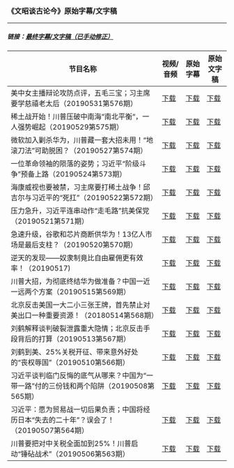 ### 《文昭谈古论今》原始字幕/文字稿
---
#####  链接：[最终字幕/文字稿（已手动修正）](https://github.com/gfw-breaker/wenzhao-subtitles)
| 节目名称 | 视频/音频 | 原始字幕 | 原始文字稿
|---|---|---|---|
| 美中女主播辩论攻防点评，五毛三宝；习主席要学慈禧老太后（20190531第576期） | [下载](https://y2mate.com/zh-cn/search/Sc80rRg5jOM) | [下载](../channels/wenzhao/Sc80rRg5jOM.srt?raw=true) | [下载](../channels/wenzhao/Sc80rRg5jOM.text?raw=true) | 
| 稀土战开始！川普压破中南海“南北平衡“，一人强势崛起（20190529第575期） | [下载](https://y2mate.com/zh-cn/search/LIIiwQTbpXY) | [下载](../channels/wenzhao/LIIiwQTbpXY.srt?raw=true) | [下载](../channels/wenzhao/LIIiwQTbpXY.text?raw=true) | 
| 微软加入剿杀华为，川普藏一套大招未用！“地滚刀法”可助脱困？（20190527第574期） | [下载](https://y2mate.com/zh-cn/search/tnpT-owLCqM) | [下载](../channels/wenzhao/tnpT-owLCqM.srt?raw=true) | [下载](../channels/wenzhao/tnpT-owLCqM.text?raw=true) | 
| 一位革命领袖的陨落的姿势；习近平“阶级斗争”预备上路（20190524第573期） | [下载](https://y2mate.com/zh-cn/search/wqdzsOcQeEI) | [下载](../channels/wenzhao/wqdzsOcQeEI.srt?raw=true) | [下载](../channels/wenzhao/wqdzsOcQeEI.text?raw=true) | 
| 海康威视也要被禁，习主席要打稀土战争！邱吉尔与习近平的“死扛”（20190522第572期） | [下载](https://y2mate.com/zh-cn/search/aFIKh9T9eOw) | [下载](../channels/wenzhao/aFIKh9T9eOw.srt?raw=true) | [下载](../channels/wenzhao/aFIKh9T9eOw.text?raw=true) | 
| 压力急升，习近平连串动作“走毛路”抗美保党（20190521第571期） | [下载](https://y2mate.com/zh-cn/search/RRcybTklLYk) | [下载](../channels/wenzhao/RRcybTklLYk.srt?raw=true) | [下载](../channels/wenzhao/RRcybTklLYk.text?raw=true) | 
| 急速升级，谷歌和芯片商断供华为！13亿人市场是最后支柱？（20190520第570期） | [下载](https://y2mate.com/zh-cn/search/ZIniMuFBzEw) | [下载](../channels/wenzhao/ZIniMuFBzEw.srt?raw=true) | [下载](../channels/wenzhao/ZIniMuFBzEw.text?raw=true) | 
| 逆天的发现——奴隶制竟比自由雇佣更有效率！（20190517) | [下载](https://y2mate.com/zh-cn/search/hmq6Obq4kVM) | [下载](../channels/wenzhao/hmq6Obq4kVM.srt?raw=true) | [下载](../channels/wenzhao/hmq6Obq4kVM.text?raw=true) | 
| 川普大招，为彻底终结华为做准备？中国一近一远两个方案（20190515第569期） | [下载](https://y2mate.com/zh-cn/search/wnVB5j7KBKI) | [下载](../channels/wenzhao/wnVB5j7KBKI.srt?raw=true) | [下载](../channels/wenzhao/wnVB5j7KBKI.text?raw=true) | 
| 北京反击美国一大二小三张王牌，首先禁止对美出口一种重要资源！（20180514第568期） | [下载](https://y2mate.com/zh-cn/search/3mv43Kj-MT8) | [下载](../channels/wenzhao/3mv43Kj-MT8.srt?raw=true) | [下载](../channels/wenzhao/3mv43Kj-MT8.text?raw=true) | 
| 刘鹤解释谈判破裂泄露重大隐情；北京反击手段背后的打算（20190513第567期） | [下载](https://y2mate.com/zh-cn/search/LKhVFh5Nppc) | [下载](../channels/wenzhao/LKhVFh5Nppc.srt?raw=true) | [下载](../channels/wenzhao/LKhVFh5Nppc.text?raw=true) | 
| 刘鹤到美、25%关税开征、带来意外好处的“丧权辱国”（20190510第566期） | [下载](https://y2mate.com/zh-cn/search/8jE7GKzmfxE) | [下载](../channels/wenzhao/8jE7GKzmfxE.srt?raw=true) | [下载](../channels/wenzhao/8jE7GKzmfxE.text?raw=true) | 
| 习近平谈判临门反悔的底气从哪来？中国为“一带一路”付的三份钱和两个陷阱（20190508第565期） | [下载](https://y2mate.com/zh-cn/search/qw5M3cUeTss) | [下载](../channels/wenzhao/qw5M3cUeTss.srt?raw=true) | [下载](../channels/wenzhao/qw5M3cUeTss.text?raw=true) | 
| 习近平：愿为贸易战一切后果负责；中国将经历日本“失去的二十年”？误会了！（20190507第564期） | [下载](https://y2mate.com/zh-cn/search/GyPdBiOQaWU) | [下载](../channels/wenzhao/GyPdBiOQaWU.srt?raw=true) | [下载](../channels/wenzhao/GyPdBiOQaWU.text?raw=true) | 
| 川普要把对中关税全面加到25%！川普启动“锤砧战术”（20190506第563期） | [下载](https://y2mate.com/zh-cn/search/YaP_Acv8no0) | [下载](../channels/wenzhao/YaP_Acv8no0.srt?raw=true) | [下载](../channels/wenzhao/YaP_Acv8no0.text?raw=true) | 
